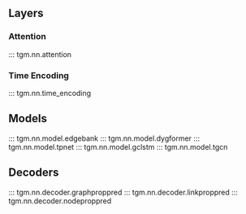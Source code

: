 ## Layers

### Attention

::: tgm.nn.attention

### Time Encoding

::: tgm.nn.time_encoding

## Models

::: tgm.nn.model.edgebank
::: tgm.nn.model.dygformer
::: tgm.nn.model.tpnet
::: tgm.nn.model.gclstm
::: tgm.nn.model.tgcn

## Decoders

::: tgm.nn.decoder.graphproppred
::: tgm.nn.decoder.linkproppred
::: tgm.nn.decoder.nodeproppred
